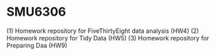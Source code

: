 # SMU6306
(1) Homework repository for FiveThirtyEight data analysis (HW4)
(2) Homework repository for Tidy Data (HW5)
(3) Homework repository for Preparing Daa (HW9)
